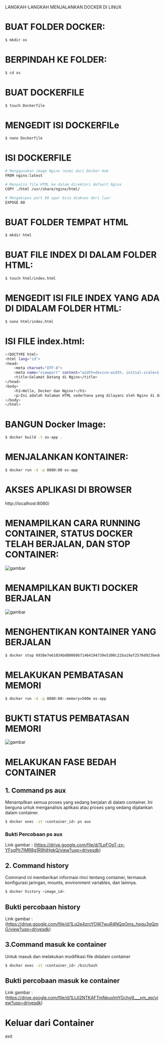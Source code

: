 LANGKAH-LANGKAH MENJALANKAN DOCKER DI LINUX

# BUAT FOLDER DOCKER:
```bash
$ mkdir os
```
# BERPINDAH KE FOLDER:
```bash
$ cd os
```
# BUAT DOCKERFILE
```bash
$ touch Dockerfile
```
# MENGEDIT ISI DOCKERFILe
```bash
$ nano Dockerfile
```
# ISI DOCKERFILE
```bash
# Menggunakan image Nginx resmi dari Docker Hub
FROM nginx:latest

# Menyalin file HTML ke dalam direktori default Nginx
COPY ./html /usr/share/nginx/html/

# Mengekspos port 80 agar bisa diakses dari luar
EXPOSE 80
```
# BUAT FOLDER TEMPAT HTML
```bash
$ mkdir html
```
# BUAT FILE INDEX DI DALAM FOLDER HTML:
```bash
$ touch html/index.html
```
# MENGEDIT ISI FILE INDEX YANG ADA DI DIDALAM FOLDER HTML:
```bash
$ nano html/index.html
```

# ISI FILE index.html:
```bash
<!DOCTYPE html>
<html lang="id">
<head>
    <meta charset="UTF-8">
    <meta name="viewport" content="width=device-width, initial-scale=1.0">
    <title>Selamat Datang di Nginx</title>
</head>
<body>
    <h1>Hello, Docker dan Nginx!</h1>
    <p>Ini adalah halaman HTML sederhana yang dilayani oleh Nginx di dalam Docker container.</p>
</body>
</html>
```

#  BANGUN Docker Image:
```bash
$ docker build -t os-app .
```

# MENJALANKAN KONTAINER:
```bash
$ docker run -d -p 8080:80 os-app
```

# AKSES APLIKASI DI BROWSER
http://localhost:8080/

# MENAMPILKAN CARA RUNNING CONTAINER, STATUS DOCKER TELAH BERJALAN, DAN STOP CONTAINER:
![gambar](https://drive.google.com/uc?id=1LuSi1LucrpF54qQHF0GKCrSepz9L0O_e)


# MENAMPILKAN BUKTI DOCKER BERJALAN
![gambar](https://drive.google.com/uc?id=1M8TB-DdQarX9kSIFvBDcedBqfBp6ZhAq)


# MENGHENTIKAN KONTAINER YANG BERJALAN
```bash
$ docker stop 6938e7e61034bd80069b71464194739e5300c22ba19af2576d923bedd5cb2aa5
```
# MELAKUKAN PEMBATASAN MEMORI
```bash
$ docker run -d -p 8080:80--memory=500m os-app
```
# BUKTI STATUS PEMBATASAN MEMORI
![gambar](https://drive.google.com/uc?id=1LQrsDZ_gxE1_caRxhnYlh-Hqj9o4qhrh)
# MELAKUKAN FASE BEDAH CONTAINER
## 1. Command ps aux
Menampilkan semua proses yang sedang berjalan di dalam container. Ini berguna untuk menganalisis aplikasi atau proses yang sedang dijalankan dalam container.
```bash
$ docker exec -it <container_id> ps aux
```
### Bukti Percobaan ps aux
Link gambar : (https://drive.google.com/file/d/1LpFOpT-zx-YFsgPlr7lMR8g1R9hlHgkQ/view?usp=drivesdk)

## 2. Command history
Command ini memberikan informasi rinci tentang container, termasuk konfigurasi jaringan, mounts, environment variables, dan lainnya.
```bash
$ docker history <image_id>
```
## Bukti percobaan history
Link gambar : (https://drive.google.com/file/d/1Lq2e4zrcYOW7wuR4NQqOms_hpgu3gQmG/view?usp=drivesdk)

## 3.Command masuk ke container
Untuk masuk dan melakukan modifikasi file didalam container
```bash
$ docker exec -it <container_id> /bin/bash
```
## Bukti percobaan masuk ke container
Link gambar : (https://drive.google.com/file/d/1LtJI2NTKAFTmNeuxImYGchg9___xm_qp/view?usp=drivesdk)

# Keluar dari Container
exit
